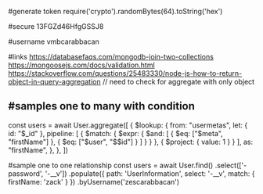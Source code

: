 #generate token
require('crypto').randomBytes(64).toString('hex')

#secure
13FGZd46HfgGSSJ8

#username
vmbcarabbacan

#links
https://databasefaqs.com/mongodb-join-two-collections
https://mongoosejs.com/docs/validation.html
https://stackoverflow.com/questions/25483330/node-js-how-to-return-object-in-query-aggregation // need to check for aggregate with only  object

#samples
one to many with condition
------
const users = await User.aggregate([
    {
      $lookup: {
        from: "usermetas",
        let: { id: "$_id" },
        pipeline: [
          { $match: 
            { $expr: 
              { $and:
                 [
                  { $eq: ["$meta", "firstName"] },
                  { $eq: ["$user", "$$id"] }
                ]
              }
            }
          },
          {
            $project: {
              value: 1
            }
          }
        ],
        as: "firstName",
      },
    },
  ])

  #sample one to one relationship
const users = await User.find()
.select(['-password', '-__v'])
.populate({
  path: 'UserInformation',
  select: '-__v',
  match: { firstName: 'zack' }
})
.byUsername('zescarabbacan')